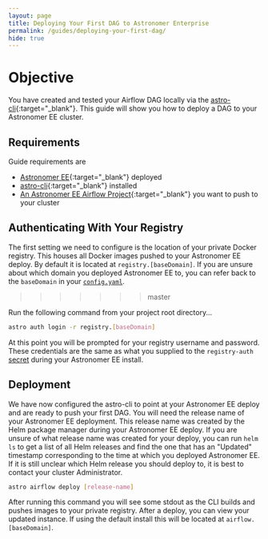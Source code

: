 ```yaml
---
layout: page
title: Deploying Your First DAG to Astronomer Enterprise
permalink: /guides/deploying-your-first-dag/
hide: true
---
```




# Objective
You have created and tested your Airflow DAG locally via the [astro-cli](https://github.com/astronomerio/astro-cli){:target="_blank"}. This guide will show you how to deploy a DAG to your Astronomer EE cluster.

## Requirements
Guide requirements are
- [Astronomer EE](http://enterprise.astronomer.io/){:target="_blank"} deployed
- [astro-cli](https://github.com/astronomerio/astro-cli){:target="_blank"} installed
- [An Astronomer EE Airflow Project](http://enterprise.astronomer.io/guides/creating-an-airflow-project/index.html){:target="_blank"} you want to push to your cluster

## Authenticating With Your Registry
The first setting we need to configure is the location of your private Docker registry. This houses all Docker images pushed to your Astronomer EE deploy. By default it is located at `registry.[baseDomain]`. If you are unsure about which domain you deployed Astronomer EE to, you can refer back to the `baseDomain` in your [`config.yaml`](http://enterprise.astronomer.io/guides/google-cloud/index.html#configuration-file).
>>>>>>> master

Run the following command from your project root directory...
```bash
astro auth login -r registry.[baseDomain]
```

At this point you will be prompted for your registry username and password. These credentials are the same as what you supplied to the `registry-auth` [secret](http://enterprise.astronomer.io/guides/google-cloud/index.html#secrets) during your Astronomer EE install.

## Deployment
We have now configured the astro-cli to point at your Astronomer EE deploy and are ready to push your first DAG. You will need the release name of your Astronomer EE deployment. This release name was created by the Helm package manager during your Astronomer EE deploy. If you are unsure of what release name was created for your deploy, you can run `helm ls` to get a list of all Helm releases and find the one that has an "Updated" timestamp corresponding to the time at which you deployed Astronomer EE. If it is still unclear which Helm release you should deploy to, it is best to contact your cluster Administrator.

```bash
astro airflow deploy [release-name]
```

After running this command you will see some stdout as the CLI builds and pushes images to your private registry. After a deploy, you can view your updated instance. If using the default install this will be located at `airflow.[baseDomain]`.
